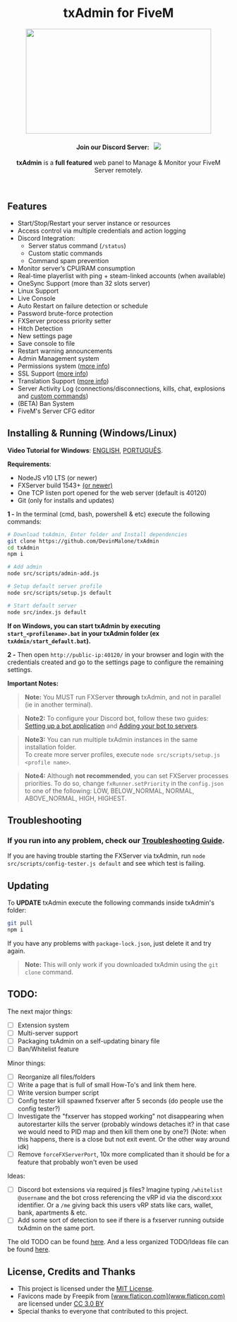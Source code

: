 <p align="center">
	<h1 align="center">
		txAdmin for FiveM
	</h1>
	<p align="center">
		<img width="420" height="237" src="https://i.imgur.com/acV0dfO.png">
	</p>
	<h4 align="center">
		<!-- FiveM Forum thread: &nbsp; <a href="https://forum.fivem.net/t/530475"><img src="https://img.shields.io/badge/dynamic/json.svg?color=green&label=txAdmin&query=views&suffix=%20views&url=https%3A%2F%2Fforum.fivem.net%2Ft%2F530475.json"></img></a>  <br/> -->
		Join our Discord Server: &nbsp; <a href="https://discord.gg/f3TsfvD"><img src="https://discordapp.com/api/guilds/577993482761928734/widget.png?style=shield"></img></a>
	</h4>
	<p align="center">
		<b>txAdmin</b> is a <b>full featured</b> web panel to Manage & Monitor your FiveM Server remotely.
	</p>
</p>

<br/>



## Features
- Start/Stop/Restart your server instance or resources
- Access control via multiple credentials and action logging
- Discord Integration:
	- Server status command (`/status`)
	- Custom static commands
	- Command spam prevention
- Monitor server’s CPU/RAM consumption
- Real-time playerlist with ping + steam-linked accounts (when available)
- OneSync Support (more than 32 slots server)
- Linux Support
- Live Console
- Auto Restart on failure detection or schedule
- Password brute-force protection
- FXServer process priority setter
- Hitch Detection
- New settings page
- Save console to file
- Restart warning announcements
- Admin Management system
- Permissions system ([more info](docs/permissions.md))
- SSL Support ([more info](docs/ssl_support.md))
- Translation Support ([more info](docs/translation.md))
- Server Activity Log (connections/disconnections, kills, chat, explosions and [custom commands](docs/extra_logging.md))
- (BETA) Ban System
- FiveM's Server CFG editor


## Installing & Running (Windows/Linux)

**Video Tutorial for Windows**: [ENGLISH](https://youtu.be/S0tBq7Q8YaQ), [PORTUGUÊS](https://youtu.be/vcM75_E6wmU).

**Requirements**:
- NodeJS v10 LTS (or newer)
- FXServer build 1543+ [(or newer)](https://runtime.fivem.net/artifacts/fivem/)
- One TCP listen port opened for the web server (default is 40120)
- Git (only for installs and updates)

**1 -** In the terminal (cmd, bash, powershell & etc) execute the following commands:
```bash
# Download txAdmin, Enter folder and Install dependencies
git clone https://github.com/DevinMalone/txAdmin
cd txAdmin
npm i

# Add admin
node src/scripts/admin-add.js

# Setup default server profile
node src/scripts/setup.js default

# Start default server
node src/index.js default
```
**If on Windows, you can start txAdmin by executing `start_<profilename>.bat` in your txAdmin folder (ex `txAdmin/start_default.bat`).**  

**2 -** Then open `http://public-ip:40120/` in your browser and login with the credentials created and go to the settings page to configure the remaining settings.   

**Important Notes:**  
> **Note:** You MUST run FXServer **through** txAdmin, and not in parallel (ie in another terminal).  

> **Note2:** To configure your Discord bot, follow these two guides:  [Setting up a bot application](https://discordjs.guide/preparations/setting-up-a-bot-application.html) and [Adding your bot to servers](https://discordjs.guide/preparations/adding-your-bot-to-servers.html).  

> **Note3:** You can run multiple txAdmin instances in the same installation folder.  
> To create more server profiles, execute `node src/scripts/setup.js <profile name>`. 

> **Note4:** Although **not recommended**, you can set FXServer processes priorities. To do so, change `fxRunner.setPriority` in the `config.json` to one of the following: LOW, BELOW_NORMAL, NORMAL, ABOVE_NORMAL, HIGH, HIGHEST.  

## Troubleshooting
### If you run into any problem, check our [Troubleshooting Guide](docs/troubleshooting.md).   
If you are having trouble starting the FXServer via txAdmin, run `node src/scripts/config-tester.js default` and see which test is failing.  

## Updating
To **UPDATE** txAdmin execute the following commands inside txAdmin's folder:
```bash
git pull
npm i
``` 
If you have any problems with `package-lock.json`, just delete it and try again.  
> **Note:** This will only work if you downloaded txAdmin using the `git clone` command.  


  
## TODO:
The next major things:
- [ ] Extension system
- [ ] Multi-server support
- [ ] Packaging txAdmin on a self-updating binary file
- [ ] Ban/Whitelist feature

Minor things:
- [ ] Reorganize all files/folders
- [ ] Write a page that is full of small How-To's and link them here.
- [ ] Write version bumper script
- [ ] Config tester kill spawned fxserver after 5 seconds (do people use the config tester?)
- [ ] Investigate the "fxserver has stopped working" not disappearing when autorestarter kills the server (probably windows detaches it? in that case we would need to PID map and then kill them one by one?) (Note: when this happens, there is a close but not exit event. Or the other way around idk)
- [ ] Remove `forceFXServerPort`, 10x more complicated than it should be for a feature that probably won't even be used

Ideas:
- [ ] Discord bot extensions via required js files? Imagine typing `/whitelist @username` and the bot cross referencing the vRP id via the discord:xxx identifier. Or a `/me` giving back this users vRP stats like cars, wallet, bank, apartments & etc.
- [ ] Add some sort of detection to see if there is a fxserver running outside txAdmin on the same port.

The old TODO can be found [here](docs/old_todo.md). 
And a less organized TODO/Ideas file can be found [here](dev_roadmap.md). 

## License, Credits and Thanks
- This project is licensed under the [MIT License](https://github.com/tabarra/txAdmin/blob/master/LICENSE).
- Favicons made by Freepik from [www.flaticon.com](www.flaticon.com) are licensed under [CC 3.0 BY](http://creativecommons.org/licenses/by/3.0/)
- Special thanks to everyone that contributed to this project.
